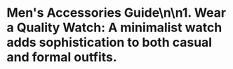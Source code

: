 # Men's Accessories Guide\n\n1. **Wear a Quality Watch**: A minimalist watch adds sophistication to both casual and formal outfits.
